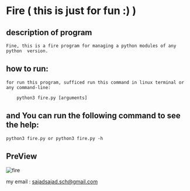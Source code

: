 # Fire ( this is just for fun :) )

## description of program
	Fine, this is a fire program for managing a python modules of any python  version.

## how to run:
	for run this program, sufficed run this command in linux terminal or any command-line:

		python3 fire.py [arguments]

## and You can run the following command to see the help:
	
	python3 fire.py or python3 fire.py -h

## PreView

![fire](https://user-images.githubusercontent.com/71703544/107477511-d9726380-6b45-11eb-8601-6c89750d61d9.png)

my email : sajadsajad.sch@gmail.com

